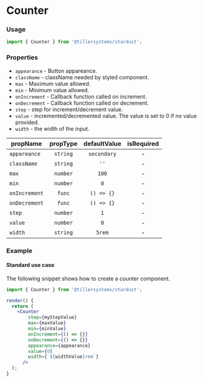 # Counter

### Usage

```jsx
import { Counter } from '@tillersystems/stardust';
```

<!-- STORY -->

### Properties

- `appearance` - Button appareance.
- `className` - className needed by styled component.
- `max` - Maximum value allowed.
- `min` - Minimum value allowed.
- `onIncrement` - Callback function called on increment.
- `onDecrement` - Callback function called on decrement.
- `step` - step for increment/decrement value.
- `value` - incremented/decremented value. The value is set to 0 if no value provided.
- `width` - the width of the input.

| propName      | propType | defaultValue | isRequired |
| ------------- | :------: | :----------: | :--------: |
| `appareance`  | `string` | `secondary`  |     -      |
| `className`   | `string` |     `''`     |     -      |
| `max`         | `number` |    `100`     |     -      |
| `min`         | `number` |     `0`      |     -      |
| `onIncrement` |  `func`  |  `() => {}`  |     -      |
| `onDecrement` |  `func`  |  `() => {}`  |     -      |
| `step`        | `number` |     `1`      |     -      |
| `value`       | `number` |     `0`      |     -      |
| `width`       | `string` |    `5rem`    |     -      |

### Example

#### Standard use case

The following snippet shows how to create a counter component.

```jsx
import { Counter } from '@tillersystems/stardust';

render() {
  return (
    <Counter
        step={myStepValue}
        max={maxValue}
        min={minValue}
        onIncrement={() => {}}
        onDecrement={() => {}}
        appearance={appearance}
        value={0}
        width={`${widthValue}rem`}
      />
  );
}
```
